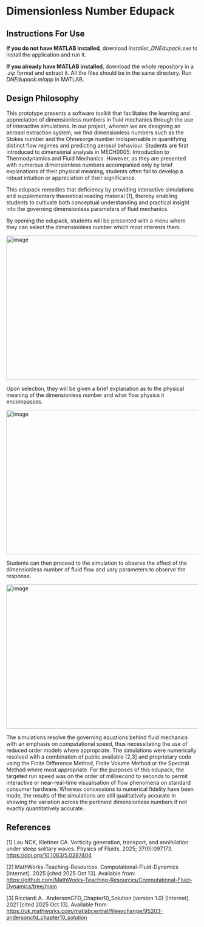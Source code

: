 # Dimensionless Number Edupack


## Instructions For Use

**If you do not have MATLAB installed**, download *installer_DNEdupack.exe* to install the application and run it.

**If you already have MATLAB installed**, download the whole repository in a *.zip* format and extract it. All the files should be in the same directory. Run *DNEdupack.mlapp* in MATLAB.


## Design Philosophy

This prototype presents a software toolkit that facilitates the learning and appreciation of dimensionless numbers in fluid mechanics through the use of interactive simulations. In our project, wherein we are designing an aerosol extraction system, we find dimensionless numbers such as the Stokes number and the Ohnesorge number indispensable in quantifying distinct flow regimes and predicting aerosol behaviour. Students are first introduced to dimensional analysis in MECH0005: Introduction to Thermodynamics and Fluid Mechanics. However, as they are presented with numerous dimensionless numbers accompanied only by brief explanations of their physical meaning, students often fail to develop a robust intuition or appreciation of their significance.

This edupack remedies that deficiency by providing interactive simulations and supplementary theoretical reading material [1], thereby enabling students to cultivate both conceptual understanding and practical insight into the governing dimensionless parameters of fluid mechanics.

By opening the edupack, students will be presented with a menu where they can select the dimensionless number which most interests them. 

<img width="508" height="380"  alt="image" src="https://github.com/user-attachments/assets/4c7c02eb-4949-45c6-8945-e2c2ae1cb1e8" /> 

Upon selection, they will be given a brief explanation as to the physical meaning of the dimensionless number and what flow physics it encompasses.

<img width="508" height="380"   alt="image" src="https://github.com/user-attachments/assets/fd26b4b9-b7eb-4ae7-8493-b4eb42186965" />

Students can then proceed to the simulation to observe the effect of the dimensionless number of fluid flow and vary parameters to observe the response.

<img width="508" height="380"   alt="image" src="https://github.com/user-attachments/assets/90cb400f-53ff-4e5f-86dd-33d629482342" /> 

The simulations resolve the governing equations behind fluid mechanics with an emphasis on computational speed, thus necessitating the use of reduced order models where appropriate. The simulations were numerically resolved with a combination of public available [2,3] and proprietary code using the Finite Difference Method, Finite Volume Method or the Spectral Method where most appropriate. For the purposes of this edupack, the targeted run speed was on the order of millisecond to seconds to permit interactive or near-real-time visualisation of flow phenomena on standard consumer hardware. Whereas concessions to numerical fidelity have been made, the results of the simulations are still qualitatively accurate in showing the variation across the pertinent dimensionless numbers if not exactly quantitatively accurate. 


## References

[1] Lau NCK, Klettner CA. Vorticity generation, transport, and annihilation under steep solitary waves. Physics of Fluids. 2025; 37(9):097173. https://doi.org/10.1063/5.0287404 

[2] MathWorks-Teaching-Resources. Computational-Fluid-Dynamics [Internet]. 2025 [cited 2025 Oct 13]. Available from: https://github.com/MathWorks-Teaching-Resources/Computational-Fluid-Dynamics/tree/main

[3] Ricciardi A.. AndersonCFD_Chapter10_Solution (version 1.0) [Internet]. 2021 [cited 2025 Oct 13]. Available from: https://uk.mathworks.com/matlabcentral/fileexchange/95203-andersoncfd_chapter10_solution



